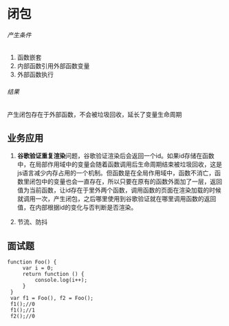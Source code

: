 # 闭包
###### 产生条件
1. 函数嵌套
2. 内部函数引用外部函数变量
3. 外部函数执行
###### 结果
产生闭包存在于外部函数，不会被垃圾回收，延长了变量生命周期
## 业务应用
1. **谷歌验证重复渲染**问题，谷歌验证渲染后会返回一个id。如果id存储在函数中，在局部作用域中的变量会随着函数调用后生命周期结束被垃圾回收，这是js语言减少内存占用的一个机制。但函数是在全局作用域中，函数不消亡，函数里闭包中的变量也会一直存在，所以只要在原有的函数外面加了一层，返回值为当前函数，让id存在于里外两个函数，调用函数的页面在渲染加载的时候就调用一次，产生闭包，之后哪里使用到谷歌验证就在哪里调用函数的返回值，在内部根据id的变化与否判断是否渲染。

2. 节流、防抖
## 面试题
```
function Foo() {
     var i = 0;
     return function () {
         console.log(i++);
     }
 }
 var f1 = Foo(), f2 = Foo();
 f1();//0
 f1();//1
 f2();//0
```